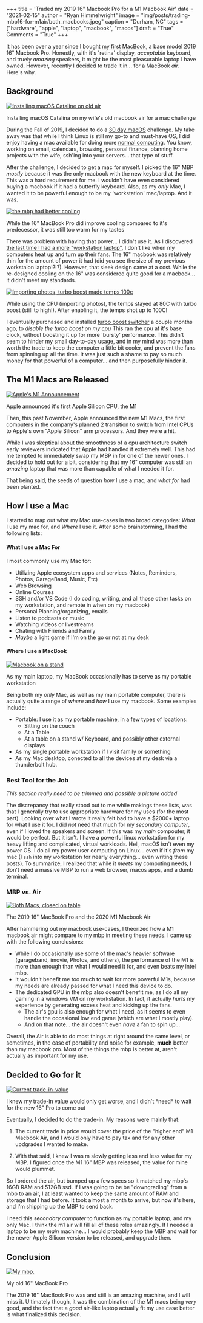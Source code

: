 +++
title   = 'Traded my 2019 16" Macbook Pro for a M1 Macbook Air'
date    = "2021-02-15"
author  = "Ryan Himmelwright"
image   = "img/posts/trading-mbp16-for-m1air/both_macbooks.jpeg"
caption = "Durham, NC"
tags    = ["hardware", "apple", "laptop", "macbook", "macos"]
draft   = "True"
Comments = "True"
+++

It has been over a year since I bought [my first MacBook](), a base model
2019 16" Macbook Pro. Honestly, with it's 'retina' display, *acceptable*
keyboard, and truely *amazing* speakers, it might be the most pleasurable
laptop I have owned. However, recently I decided to trade it in... for a
MacBook *air*. Here's why.

<!--more-->

## Background

<a href="../../img/posts/trading-mbp16-for-m1air/mac_challenge.jpeg"><img alt="Installing macOS Cataline on old air" src="../../img/posts/trading-mbp16-for-m1air/mac_challenge.jpeg" style="max-width: 100%;"/></a>
<div class="caption">Installing macOS Catalina on my wife's old macbook air for a mac challenge</div>

During the Fall of 2019, I decided to do a [30 day
macOS](/post/macos-challenge/) challenge. My take
away was that while I think Linux is still my go-to and must-have OS, I did
enjoy having a mac available for doing more [normal
computing](https://www.youtube.com/watch?v=oKiAnxjM8Nc). You know, working on email, calendars, browsing, personal finance, planning home projects with the wife, ssh'ing into your servers... that type of stuff.

After the challenge, I decided to get a mac for myself. I picked the 16" MBP
*mostly* because it was the only macbook with the new keyboard at the time.
This was a hard requirement for me. I wouldn't have even considered buying a
macbook if it had a butterfly keyboard. Also, as my *only* Mac, I wanted it
to be powerful enough to be my 'workstation' mac/laptop. And it was.

<a href="../../img/posts/trading-mbp16-for-m1air/mbp_cooling.png"><img alt="the mbp had better cooling" src="../../img/posts/trading-mbp16-for-m1air/mbp_cooling.png" style="max-width: 100%;"/></a>
<div class="caption">While the 16" MacBook Pro did improve cooling compared to it's predecessor, it was still too warm for my tastes</div>

There was problem with having that power... I didn't use it. As I discovered
[the last time I had a more "workstation laptop"](/post/sold-my-bonobo/), I
don't like when my computers heat up and turn up their fans. The 16" macbook
was relatively thin for the amount of power it had (did you see the size of
my previous workstaion laptop!?!?). However, that sleek design came at a
cost. While the re-designed cooling on the 16" was considered quite good for
a macbook... it didn't meet my standards.

<a href="../../img/posts/trading-mbp16-for-m1air/mbp_photoimport_turboboost.png"><img alt="Importing photos, turbo boost made temps 100c" src="../../img/posts/trading-mbp16-for-m1air/mbp_photoimport_turboboost.png" style="max-width: 100%;"/></a>
<div class="caption">While using the CPU (importing photos), the temps stayed at 80C with turbo boost (still to high!). After enabling it, the temps shot up to 100C!</div>

I eventually purchased and installed [turbo boost
switcher](http://tbswitcher.rugarciap.com) a couple months ago, to *disable
the turbo boost on my cpu* This ran the cpu at it's base clock, without
boosting it up for more 'bursty' performance. This didn't seem to hinder my
small day-to-day usage, and in my mind was more than worth the trade to keep
the computer a little bit cooler, and prevent the fans from spinning up all
the time. It was just such a shame to pay so much money for that powerful of
a computer... and then purposefully hinder it.


## The M1 Macs are Released

<a href="../../img/posts/trading-mbp16-for-m1air/m1_released.png"><img alt="Apple's M1 Announcement" src="../../img/posts/trading-mbp16-for-m1air/m1_released.png" style="max-width: 100%;"/></a>
<div class="caption">Apple announced it's first Apple Silicon CPU, the M1</div>

Then, this past November, Apple announced the new M1 Macs, the first
computers in the company's planned 2 transition to switch from Intel CPUs to
Apple's own "Apple Silicon" arm processors. And they were a hit.

While I was skeptical about the smoothness of a cpu architecture switch early
reviewers indicated that Apple had handled it extremely well. This had me
tempted to immediately swap my MBP in for one of the newer ones. I decided to
hold out for a bit, considering that my 16" computer was still an *amazing*
laptop that was more than capable of what I needed it for.

That being said, the seeds of question *how* I use a mac, and *what for* had
been planted.

## How I use a Mac

I started to map out what my Mac use-cases in two broad categories: *What* I use my mac for, and *Where* I use it. After some brainstorming, I had the following lists:


#### What I use a Mac For

I most commonly use my Mac for:

- Utilizing Apple ecosystem apps and services (Notes, Reminders, Photos, GarageBand, Music, Etc)
- Web Browsing
- Online Courses
- SSH and/or VS Code (I do coding, writing, and all those other tasks on my workstation, and remote in when on my macbook)
- Personal Planning/organizing, emails
- Listen to podcasts or music
- Watching videos or livestreams
- Chating with Friends and Family
- *Maybe* a light game if I'm on the go or not at my desk 


#### Where I use a MacBook

<a href="../../img/posts/trading-mbp16-for-m1air/macbook_stand.jpeg"><img alt="Macbook on a stand" src="../../img/posts/trading-mbp16-for-m1air/macbook_stand.jpeg" style="max-width: 100%;"/></a>
<div class="caption">As my main laptop, my MacBook occasionally has to serve as my portable workstation</div>


Being both my *only* Mac, as well as my main portable computer, there is actually quite a range of *where* and *how* I use my macbook. Some examples include:

 - Portable: I use it as my portable machine, in a few types of locations:
    - Sitting on the couch
    - At a Table
    - At a table on a stand w/ Keyboard, and possibly other external displays
- As my single portable workstation if I visit family or something
- As my Mac desktop, conected to all the devices at my desk via a thunderbolt hub.


### Best Tool for the Job

*This section really need to be trimmed and possible a picture added*

The discrepancy that really stood out to me while makings these lists, was
that I generally try to use appropriate hardware for my uses (for the most
part). Looking over what I wrote it really felt bad to have a $2000+ laptop
for what I use it for. I did *not* need that much for my *secondary
computer*, even if I loved the speakers and screen. If this was my *main*
compouter, it would be perfect. But it isn't. I have a powerful linux
workstation for my heavy lifting and complicated, virtual workloads. Hell,
macOS isn't even my power OS. I do all my power user computing on Linux...
even if it's *from* my mac (I `ssh` into my workstation for nearly
everything... even writing these posts). To summarize, I realized that while
it *meets* my computing needs, I don't need a massive MBP to run a web
browser, macos apps, and a dumb terminal.


### MBP vs. Air

<a href="../../img/posts/trading-mbp16-for-m1air/both_macs_closed.jpeg"><img alt="Both Macs, closed on table" src="../../img/posts/trading-mbp16-for-m1air/both_macs_closed.jpeg" style="max-width: 100%;"/></a>
<div class="caption">The 2019 16" MacBook Pro and the 2020 M1 Macbook Air</div>

After hammering out my macbook use-cases, I theorized how a M1 macbook air
might compare to my mbp in meeting these needs. I came up with the following
conclusions:

- While I do occasionally use some of the mac's heavier software (garageband,
imovie, Photos, and others), the performance of the M1 is more than enough
than what I would need it for, and even beats my intel mbp.
- It wouldn't benefit me too much to wait for more powerful M1s, because my
needs are already passed for what I need this device to do.
- The dedicated GPU in the mbp also doesn't benefit me, as I do all my gaming
in a windows VM on my workstation. In fact, it actually *hurts* my experience
by generating excess heat and kicking up the fans.
    - The air's gpu is also enough for what I need, as it seems to even
    handle the occasional low end game (which are what I mostly play).
    - And on that note... the air doesn't even *have* a fan to spin up...

Overall, the Air is able to do most things at right around the same level,
or sometimes, in the case of portability and noise for example, **much**
better than my macbook pro. Most of the things the mbp is better at, aren't
actually as important for my use.


## Decided to Go for it

<a href="../../img/posts/trading-mbp16-for-m1air/trade-in-value.png"><img alt="Current trade-in-value" src="../../img/posts/trading-mbp16-for-m1air/trade-in-value.png" style="max-width: 100%;"/></a>
<div class="caption">I knew my trade-in value would only get worse, and I didn't *need* to wait for the new 16" Pro to come out</div>

Eventually, I decided to do the trade-in. My reasons were mainly that:

1. The current trade in price would cover the price of the "higher end" M1
Macbook Air, and I would only have to pay tax and for any other updgrades I
wanted to make.

2. With that said, I knew I was m slowly getting less and less value for my
MBP. I figured once the M1 16" MBP was released, the value for mine would
plummet.

So I ordered the air, but bumped up a few specs so it matched my mbp's 16GB
RAM and 512GB ssd. If I was going to be be "downgrading" from a mbp to an
air, I at least wanted to keep the same amount of RAM and storage that I had
before. It took almost a month to arrive, but now it's here, and I'm shipping up
the MBP to send back.

I need this *secondary computer* to function as my portable laptop, and my
only Mac. I think the m1 air will fill all of these roles amazingly. If I
needed a laptop to be my *main* machine... I would probably keep the MBP and wait for
the newer Apple Silicon version to be released, and upgrade then.

## Conclusion

<a href="../../img/posts/trading-mbp16-for-m1air/mbp16.jpeg"><img alt="My mbp." src="../../img/posts/trading-mbp16-for-m1air/mbp16.jpeg" style="max-width: 100%;"/></a>
<div class="caption">My old 16" MacBook Pro</div>

The 2019 16" MacBook Pro was and still is an amazing machine, and I will miss
it. Ultimately though, it was the combination of the M1 macs being *very*
good, and the fact that a *good* air-like laptop actually fit my use case
better is what finalized this decision.
